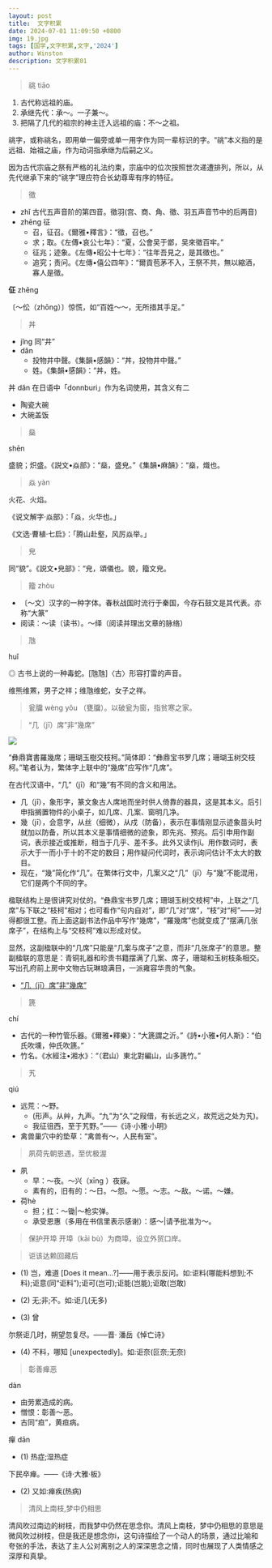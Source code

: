 ```yaml
---
layout: post
title:  文字积累
date: 2024-07-01 11:09:50 +0800
img: 19.jpg
tags: [国学,文字积累,文字,'2024']
author: Winston
description: 文字积累01
---
```



>  祧 tiāo

1. 古代称远祖的庙。
2. 承继先代：承～。一子兼～。
3. 把隔了几代的祖宗的神主迁入远祖的庙：不～之祖。


祧字，或称祧名，即用单一偏旁或单一用字作为同一辈标识的字。“祧”本义指的是远祖、始祖之庙，作为动词指承继为后嗣之义。

因为古代宗庙之祭有严格的礼法约束，宗庙中的位次按照世次递遭排列，所以，从先代继承下来的“祧字”理应符合长幼尊卑有序的特征。

> 徵

* zhǐ  古代五声音阶的第四音。徵羽(宫、商、角、徵、羽五声音节中的后两音)
* zhēng 征
  - 召，征召。《爾雅•釋言》：“徵，召也。”
  - 求；取。《左傳•哀公七年》：“夏，公會吴于鄫，吴來徵百牢。”
  - 征兆；迹象。《左傳•昭公十七年》：“往年吾見之，是其徵也。”
  - 追究；责问。《左傳•僖公四年》：“爾貢苞茅不入，王祭不共，無以縮酒，寡人是徵。

**佂** zhēng

〔～伀（zhōng）〕惊慌，如“百姓～～，无所措其手足。”

> 丼

- jǐng  同“井”
- dăn  
  - 投物井中聲。《集韻•感韻》：“丼，投物井中聲。”
  - 姓。《集韻•感韻》：“丼，姓。

丼 dăn 在日语中「donnburi」作为名词使用，其含义有二

- 陶瓷大碗
- 大碗盖饭

> 燊

shēn

盛貌；炽盛。《説文•焱部》：“燊，盛皃。”《集韻•麻韻》：“燊，熾也。

> 焱 yàn

火花、火焰。

《说文解字·焱部》：「焱，火华也。」

《文选·曹植·七启》：「腾山赴壑，风厉焱举。」

> 皃 

同“貌”。《説文•皃部》：“皃，頌儀也。貌，籀文皃。

> 籀 zhòu
  - 〔～文〕汉字的一种字体。春秋战国时流行于秦国，今存石鼓文是其代表。亦称“大篆”
  - 阅读：～读（读书）。～绎（阅读并理出文章的脉络）

> 虺

huǐ 

◎ 古书上说的一种毒蛇。[虺虺]〈古〉形容打雷的声音。

维熊维罴，男子之祥；维虺维蛇，女子之祥。


> 瓮牖
 wèng yǒu （甕牖）。以破瓮为窗，指贫寒之家。


 > “几（jī）席”非“幾席”

![]({{site.baseurl}}/images/post/2024/07/01.webp)

“彝鼎寶書羅幾席；珊瑚玉樹交枝柯。”简体即：“彝鼎宝书罗几席；珊瑚玉树交枝柯。”笔者认为，繁体字上联中的“幾席”应写作“几席”。

在古代汉语中，“几”（jī）和“幾”有不同的含义和用法。
- 几（jī），象形字，篆文象古人席地而坐时供人倚靠的器具，这是其本义。后引申指搁置物件的小桌子，如几席、几案、窗明几净。
- 幾（jī），会意字，从丝（细微），从戍（防备），表示在事情刚显示迹象苗头时就加以防备，所以其本义是事情细微的迹象，即先兆、预兆。后引申用作副词，表示接近或推断，相当于几乎、差不多。此外又读作jǐ。用作数词时，表示大于一而小于十的不定的数目；用作疑问代词时，表示询问估计不太大的数目。
- 现在，“幾”简化作“几”。在繁体行文中，几案义之“几”（jī）与“幾”不能混用，它们是两个不同的字。

楹联结构上是很讲究对仗的。“彝鼎宝书罗几席；珊瑚玉树交枝柯”中，上联之“几席”与下联之“枝柯”相对；也可看作“句内自对”，即“几”对“席”，“枝”对“柯”——对得都很工整。而上面这副书法作品中写作“幾席”，“羅幾席”也就变成了“摆满几张席子”，在结构上与“交枝柯”难以形成对仗。

显然，这副楹联中的“几席”只能是“几案与席子”之意，而非“几张席子”的意思。整副楹联的意思是：青铜礼器和珍贵书籍摆满了几案、席子，珊瑚和玉树枝条相交。写出孔府前上房中文物古玩琳琅满目，一派雍容华贵的气象。

* [“几（jī）席”非“幾席”](https://mp.weixin.qq.com/s/XEYLP1tsakNugl47lsbm8A)



> 篪

chí  

- 古代的一种竹管乐器。《爾雅•釋樂》：“大篪謂之沂。”《詩•小雅•何人斯》：“伯氏吹壎，仲氏吹篪。”
- 竹名。《水經注•湘水》：“（君山）東北對編山，山多篪竹。”

> 艽

qiú  

- 远荒：～野。
  - (形声。从艸，九声。“九”为“久”之叚借，有长远之义，故荒远之处为艽)。
  - 我征徂西，至于艽野。”——《诗·小雅·小明》
- 禽兽巢穴中的垫草：“禽兽有～，人民有室”。


> 夙荷先朝恩遇，至优极渥
- 夙
  - 早：～夜。～兴（xīng ）夜寐。
  - 素有的，旧有的：～日。～怨。～愿。～志。～敌。～诺。～嫌。
- 荷hè 
  - 担；扛：～锄|～枪实弹。
  - 承受恩惠（多用在书信里表示感谢）：感～|请予批准为～。

> 保护开埠
开埠（kāi bù）为商埠，设立外贸口岸。

> 讵该达赖回藏后
- (1) 岂，难道 [Does it mean…?]——用于表示反问。如:讵料(哪能料想到;不料);讵意(同“讵料”);讵可(岂可);讵能(岂能);讵敢(岂敢)

- (2) 无;非;不。如:讵几(无多)

- (3) 曾 

尔祭讵几时，朔望忽复尽。——晋· 潘岳《悼亡诗》

- (4) 不料，哪知 [unexpectedly]。如:讵奈(叵奈;无奈)

> 彰善瘅恶

dàn 
- 由劳累造成的病。
- 憎恨：彰善～恶。
- 古同“疸”，黄疸病。

癉 dān 

- (1) 热症;湿热症

下民卒瘅。——《诗·大雅·板》

- (2) 又如:瘅疾(热病)

> 清风上南枝,梦中仍相思


清风吹过南边的树枝，而我梦中仍然在思念你。清风上南枝，梦中仍相思的意思是微风吹过树枝，但是我还是想念你i，这句诗描绘了一个动人的场景，通过比喻和夸张的手法，表达了主人公对离别之人的深深思念之情，同时也展现了人类情感之深厚和真挚。